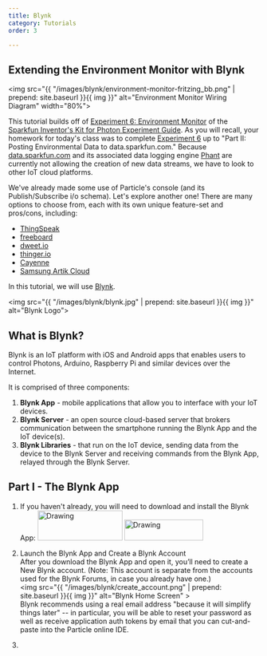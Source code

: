 ```yaml
---
title: Blynk
category: Tutorials
order: 3

---
```


## Extending the Environment Monitor with Blynk

<img src="{{ "/images/blynk/environment-monitor-fritzing_bb.png" | prepend: site.baseurl }}{{ img }}" alt="Environment Monitor Wiring Diagram" width="80%">


This tutorial builds off of [Experiment 6: Environment Monitor](https://learn.sparkfun.com/tutorials/sparkfun-inventors-kit-for-photon-experiment-guide/experiment-6-environment-monitor) of the [Sparkfun Inventor's Kit for Photon Experiment Guide](https://learn.sparkfun.com/tutorials/sparkfun-inventors-kit-for-photon-experiment-guide).  As you will recall, your homework for today's class was to complete [Experiment 6](https://learn.sparkfun.com/tutorials/sparkfun-inventors-kit-for-photon-experiment-guide/experiment-6-environment-monitor) up to "Part II:  Posting Environmental Data to data.sparkfun.com."   Because [data.sparkfun.com](https://data.sparkfun.com/) and its associated data logging engine [Phant](https://github.com/sparkfun/phant) are currently not allowing the creation of new data streams, we have to look to other IoT cloud platforms.

We've already made some use of Particle's console (and its Publish/Subscribe i/o schema).  Let's explore another one!  There are many options to choose from, each with its own unique feature-set and pros/cons, including:
* [ThingSpeak](https://thingspeak.com/)
* [freeboard](https://freeboard.io/)
* [dweet.io](https://dweet.io)
* [thinger.io](https://thinger.io/)
* [Cayenne](https://mydevices.com/cayenne/features/)
* [Samsung Artik Cloud](https://artik.cloud/)

In this tutorial, we will use [Blynk](http://www.blynk.cc/).

<img src="{{ "/images/blynk/blynk.jpg" | prepend: site.baseurl }}{{ img }}" alt="Blynk Logo">

## What is Blynk?

Blynk is an IoT platform with iOS and Android apps that enables users to control Photons, Arduino, Raspberry Pi and similar devices over the Internet.

It is comprised of three components:
1.  **Blynk App** - mobile applications that allow you to interface with your IoT devices.
2.  **Blynk Server** - an open source cloud-based server that brokers communication between the smartphone running the Blynk App and the IoT device(s).
3.  **Blynk Libraries** - that run on the IoT device, sending data from the device to the Blynk Server and receiving commands from the Blynk App, relayed through the Blynk Server.


## Part I - The Blynk App

1. If you haven't already, you will need to download and install the Blynk App:
<a href="https://itunes.apple.com/us/app/blynk-control-arduino-raspberry/id808760481?ls=1&amp;mt=8"><img src="http://linkmaker.itunes.apple.com/images/badges/en-us/badge_appstore-lrg.svg" alt="Drawing" style=" width: 170px; height:60px"></a> <a href="https://play.google.com/store/apps/details?id=cc.blynk"><img src="https://play.google.com/intl/en_us/badges/images/apps/en-play-badge.png" alt="Drawing" style=" width: 158px; height:42px"></a>

2. Launch the Blynk App and Create a Blynk Account   
After you download the Blynk App and open it, you’ll need to create a New Blynk account. (Note: This account is separate from the accounts used for the Blynk Forums, in case you already have one.)   
<img src="{{ "/images/blynk/create_account.png" | prepend: site.baseurl }}{{ img }}" alt="Blynk Home Screen" >   
Blynk recommends using a real email address "because it will simplify things later" -- in particular, you will be able to reset your password as well as receive application auth tokens by email that you can cut-and-paste into the Particle online IDE.

3. 
